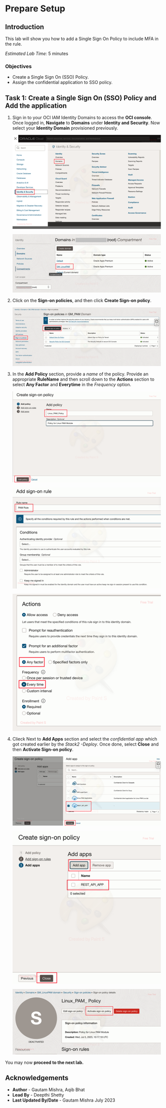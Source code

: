 # Prepare Setup

## Introduction
This lab will show you how to add a Single Sign On Policy to include MFA in the rule.

*Estimated Lab Time:* 5 minutes

### Objectives

-   Create a Single Sign On (SSO) Policy.
-	Assign the confidential application to SSO policy.

		
## Task 1: Create a Single Sign On (SSO) Policy and Add the application

1. Sign in to your OCI IAM Identity Domains to access the **OCI console**. Once logged in, **Navigate** to **Domains** under **Identity and Security**. Now select your **Identity Domain** provisioned previously.

	![identity&security](./images/image1.png "identity&security")

	![domains](./images/image2.png "domains")
	
2. Click on the **Sign-on policies**, and then click **Create Sign-on policy**.
	
	![sign-on-policy](./images/image3.png "sign-on-policy")

3. In the **Add Policy** section, provide a *name* of the policy. Provide an appropriate **RuleName** and then scroll down to the **Actions** section to select **Any Factor** and **Everytime** in the *Frequency* option.

	![policy-name](./images/image4.png "policy-name")

	![rule](./images/image5.png "rule")

	![frequency](./images/image6.png "frequency")

4. Clieck Next to **Add Apps** section and select the *confidential app* which got created earlier by the *Stack2 -Deploy*. Once done, select **Close** and then **Activate Sign-on policy**.

	![add-apps](./images/image7.png "add-apps")

	![close](./images/image8.png "close")

	![activate](./images/image9.png "activate")


 You may now **proceed to the next lab.**

## Acknowledgements
* **Author** - Gautam Mishra, Aqib Bhat
* **Lead By** - Deepthi Shetty 
* **Last Updated By/Date** - Gautam Mishra July 2023

